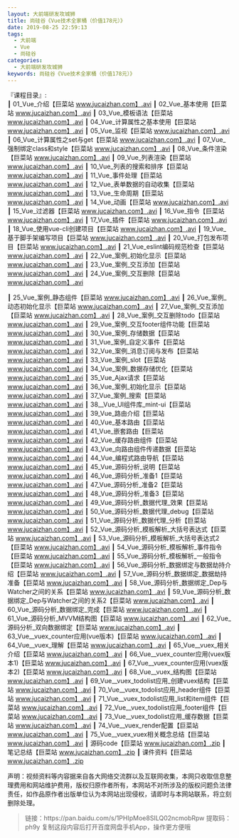 ```yaml
---
layout: 大前端研发攻城狮
title: 尚硅谷《Vue技术全家桶（价值178元）》
date: 2019-08-25 22:59:13
tags:
  - 大前端
  - Vue
  - 尚硅谷
categories:
  - 大前端研发攻城狮
keywords: 尚硅谷《Vue技术全家桶（价值178元）》
---
```

『课程目录』:  
┃  01_Vue_介绍【巨菜站 www.jucaizhan.com】.avi
┃  02_Vue_基本使用【巨菜站 www.jucaizhan.com】.avi
┃  03_Vue_模板语法【巨菜站 www.jucaizhan.com】.avi
┃  04_Vue_计算属性之基本使用【巨菜站 www.jucaizhan.com】.avi
┃  05_Vue_监视【巨菜站 www.jucaizhan.com】.avi
┃  06_Vue_计算属性之set与get【巨菜站 www.jucaizhan.com】.avi
┃  07_Vue_强制绑定class和style【巨菜站 www.jucaizhan.com】.avi
┃  08_Vue_条件渲染【巨菜站 www.jucaizhan.com】.avi
┃  09_Vue_列表渲染【巨菜站 www.jucaizhan.com】.avi
┃  10_Vue_列表的搜索和排序【巨菜站 www.jucaizhan.com】.avi
┃  11_Vue_事件处理【巨菜站 www.jucaizhan.com】.avi
┃  12_Vue_表单数据的自动收集【巨菜站 www.jucaizhan.com】.avi
┃  13_Vue_生命周期【巨菜站 www.jucaizhan.com】.avi
┃  14_Vue_动画【巨菜站 www.jucaizhan.com】.avi
┃  15_Vue_过滤器【巨菜站 www.jucaizhan.com】.avi
┃  16_Vue_指令【巨菜站 www.jucaizhan.com】.avi
┃  17_Vue_插件【巨菜站 www.jucaizhan.com】.avi
┃  18_Vue_使用vue-cli创建项目【巨菜站 www.jucaizhan.com】.avi
┃  19_Vue_基于脚手架编写项目【巨菜站 www.jucaizhan.com】.avi
┃  20_Vue_打包发布项目【巨菜站 www.jucaizhan.com】.avi
┃  21_Vue_eslint编码规范检查【巨菜站 www.jucaizhan.com】.avi
┃  22_Vue_案例_初始化显示【巨菜站 www.jucaizhan.com】.avi
┃  23_Vue_案例_交互添加【巨菜站 www.jucaizhan.com】.avi
┃  24_Vue_案例_交互删除【巨菜站 www.jucaizhan.com】.avi
<!-- more --> 
┃  25_Vue_案例_静态组件【巨菜站 www.jucaizhan.com】.avi
┃  26_Vue_案例_动态初始化显示【巨菜站 www.jucaizhan.com】.avi
┃  27_Vue_案例_交互添加【巨菜站 www.jucaizhan.com】.avi
┃  28_Vue_案例_交互删除todo【巨菜站 www.jucaizhan.com】.avi
┃  29_Vue_案例_交互footer组件功能【巨菜站 www.jucaizhan.com】.avi
┃  30_Vue_案例_存储数据【巨菜站 www.jucaizhan.com】.avi
┃  31_Vue_案例_自定义事件【巨菜站 www.jucaizhan.com】.avi
┃  32_Vue_案例_消息订阅与发布【巨菜站 www.jucaizhan.com】.avi
┃  33_Vue_案例_slot【巨菜站 www.jucaizhan.com】.avi
┃  34_Vue_案例_数据存储优化【巨菜站 www.jucaizhan.com】.avi
┃  35_Vue_Ajax请求【巨菜站 www.jucaizhan.com】.avi
┃  36_Vue_案例_初始化显示【巨菜站 www.jucaizhan.com】.avi
┃  37_Vue_案例_搜索【巨菜站 www.jucaizhan.com】.avi
┃  38__Vue_UI组件库_mint-ui【巨菜站 www.jucaizhan.com】.avi
┃  39_Vue_路由介绍【巨菜站 www.jucaizhan.com】.avi
┃  40_Vue_基本路由【巨菜站 www.jucaizhan.com】.avi
┃  41_Vue_嵌套路由【巨菜站 www.jucaizhan.com】.avi
┃  42_Vue_缓存路由组件【巨菜站 www.jucaizhan.com】.avi
┃  43_Vue_向路由组件传递数据【巨菜站 www.jucaizhan.com】.avi
┃  44_Vue_编程式路由导航【巨菜站 www.jucaizhan.com】.avi
┃  45_Vue_源码分析_说明【巨菜站 www.jucaizhan.com】.avi
┃  46_Vue_源码分析_准备1【巨菜站 www.jucaizhan.com】.avi
┃  47_Vue_源码分析_准备2【巨菜站 www.jucaizhan.com】.avi
┃  48_Vue_源码分析_准备3【巨菜站 www.jucaizhan.com】.avi
┃  49_Vue_源码分析_数据代理_效果【巨菜站 www.jucaizhan.com】.avi
┃  50_Vue_源码分析_数据代理_debug【巨菜站 www.jucaizhan.com】.avi
┃  51_Vue_源码分析_数据代理_分析【巨菜站 www.jucaizhan.com】.avi
┃  52_Vue_源码分析_模板解析_大括号表达式【巨菜站 www.jucaizhan.com】.avi
┃  53_Vue_源码分析_模板解析_大括号表达式2【巨菜站 www.jucaizhan.com】.avi
┃  54_Vue_源码分析_模板解析_事件指令【巨菜站 www.jucaizhan.com】.avi
┃  55_Vue_源码分析_模板解析_一般指令【巨菜站 www.jucaizhan.com】.avi
┃  56_Vue_源码分析_数据绑定与数据劫持介绍【巨菜站 www.jucaizhan.com】.avi
┃  57_Vue_源码分析_数据绑定_数据劫持准备【巨菜站 www.jucaizhan.com】.avi
┃  58_Vue_源码分析_数据绑定_Dep与Watcher之间的关系【巨菜站 www.jucaizhan.com】.avi
┃  59_Vue_源码分析_数据绑定_Dep与Watcher之间的关系2【巨菜站 www.jucaizhan.com】.avi
┃  60_Vue_源码分析_数据绑定_完成【巨菜站 www.jucaizhan.com】.avi
┃  61_Vue_源码分析_MVVM结构图【巨菜站 www.jucaizhan.com】.avi
┃  62_Vue_源码分析_双向数据绑定【巨菜站 www.jucaizhan.com】.avi
┃  63_Vue__vuex_counter应用(vue版本)【巨菜站 www.jucaizhan.com】.avi
┃  64_Vue__vuex_理解【巨菜站 www.jucaizhan.com】.avi
┃  65_Vue__vuex_相关介绍【巨菜站 www.jucaizhan.com】.avi
┃  66_Vue__vuex_counter应用(vuex版本1)【巨菜站 www.jucaizhan.com】.avi
┃  67_Vue__vuex_counter应用(vuex版本2)【巨菜站 www.jucaizhan.com】.avi
┃  68_Vue__vuex_结构图【巨菜站 www.jucaizhan.com】.avi
┃  69_Vue__vuex_todolist应用_创建vuex结构【巨菜站 www.jucaizhan.com】.avi
┃  70_Vue__vuex_todolist应用_header组件【巨菜站 www.jucaizhan.com】.avi
┃  71_Vue__vuex_todolist应用_list和item组件【巨菜站 www.jucaizhan.com】.avi
┃  72_Vue__vuex_todolist应用_footer组件【巨菜站 www.jucaizhan.com】.avi
┃  73_Vue__vuex_todolist应用_缓存数据【巨菜站 www.jucaizhan.com】.avi
┃  74_Vue__vuex_render配置【巨菜站 www.jucaizhan.com】.avi
┃  75_Vue__vuex_vuex相关概念总结【巨菜站 www.jucaizhan.com】.avi
┃  源码code【巨菜站 www.jucaizhan.com】.zip
┃  笔记总结【巨菜站 www.jucaizhan.com】.zip
┃  课件资料【巨菜站 www.jucaizhan.com】.zip
<div class="post-copyright">
    <div class="post-copyright__author">
      <span class="post-copyright-meta">声明：视频资料等内容据来自各大网络交流群以及互联网收集，本网只收取信息整理费用和网站维护费用，版权归原作者所有，本网站不对所涉及的版权问题负法律责任，如作品原作者出版单位认为本网站出现侵权，请即时与本网站联系，将立刻删除处理。 </span>
    </div>
</div>

<blockquote class="blockquote-center">
链接：https://pan.baidu.com/s/1PHIpMoe8SILQ02ncmobRpw 
提取码：ph9y 
复制这段内容后打开百度网盘手机App，操作更方便哦
</blockquote>


